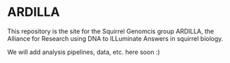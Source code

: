 # ARDILLA

This repository is the site for the Squirrel Genomcis group ARDILLA, the Alliance for Research using DNA to ILLuminate Answers in squirrel biology.

We will add analysis pipelines, data, etc. here soon :)
